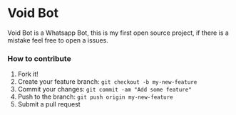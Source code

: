 # Void Bot
Void Bot is a Whatsapp Bot, this is my first open source project, if there is a mistake feel free to open a issues.

### How to contribute
1. Fork it!
2. Create your feature branch: `git checkout -b my-new-feature`
3. Commit your changes: `git commit -am "Add some feature"`
4. Push to the branch: `git push origin my-new-feature`
5. Submit a pull request
